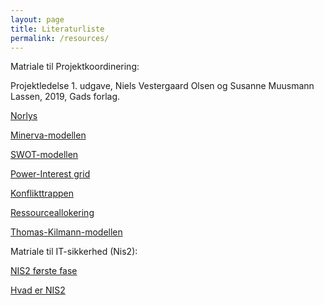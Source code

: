 ```yaml
---
layout: page
title: Literaturliste
permalink: /resources/
---
```


Matriale til Projektkoordinering:

Projektledelse 1. udgave, Niels Vestergaard Olsen og Susanne Muusmann Lassen, 2019, Gads forlag.

<a href="https://norlys.dk/om-norlys/baeredygtighed/" target="_blank">Norlys</a>

<a href="https://gotutor.dk/blog/hvad-er-minerva-modellen" target="_blank">Minerva-modellen</a>

<a href="https://innovation.sites.ku.dk/metode/swot-analyse/" target="_blank">SWOT-modellen</a>

<a href="https://www.improvementservice.org.uk/business-analysis-framework/consider-perspectives/powerinterest-grid/" target="_blank">Power-Interest grid</a>

<a href="https://www.godtarbejdsmiljo.dk/trivsel/konflikter/saadan-udvikler-konflikter-sig/konflikttrappen-7-trin-trin-for-trin-forklaring-og-eksempler" target="_blank">Konflikttrappen</a>

<a href="https://teamdeck.io/da/vidensbase/hvad-er-ressourceallokering/" target="_blank">Ressourceallokering</a>

<a href="https://milife.dk/teoretikere/thomas-kenneth-og-kilmann-ralph/" target="_blank">Thomas-Kilmann-modellen</a>



Matriale til IT-sikkerhed (Nis2):

<a href="https://cdn.discordapp.com/attachments/1206535808094306334/1306182116660215879/Hovedkonklusioner-fra-foerste-fase-af-NIS2-kortlaegningen.pdf?ex=674e2024&is=674ccea4&hm=d84789d1ce15006febfbe4a03b216c18c2a255c088aae7e62b69165c19701b51&" target="_blank">NIS2 første fase</a>

<a href="https://brandogsikring.dk/sikring/resiliens/hvad-er-nis2-direktivet/?utm_source=google&utm_medium=cpc&utm_campaign=search&gad_source=1&gclid=Cj0KCQiAr7C6BhDRARIsAOUKifiOpOET8BUzyvmQQ63v7BuAAMYapdBV5TLI6Wbiinz8qT_0zgBo1fEaAq5fEALw_wcB" target="_blank">Hvad er NIS2</a>

